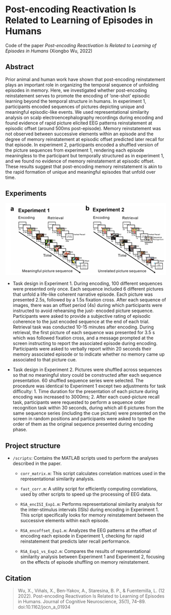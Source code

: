 # Post-encoding Reactivation Is Related to Learning of Episodes in Humans

Code of the paper *Post-encoding Reactivation Is Related to Learning of Episodes in Humans* (Xiongbo Wu, 2022)


## Abstract

Prior animal and human work have shown that post-encoding reinstatement plays an
important role in organizing the temporal sequence of unfolding episodes in memory. Here,
we investigated whether post-encoding reinstatement serves to promote the encoding of
‘one-shot’ episodic learning beyond the temporal structure in humans. In experiment 1,
participants encoded sequences of pictures depicting unique and meaningful episodic-like
events. We used representational similarity analysis on scalp electroencephalography
recordings during encoding and found evidence of rapid picture elicited EEG patterns
reinstatement at episodic offset (around 500ms post-episode). Memory reinstatement was
not observed between successive elements within an episode and the degree of memory
reinstatement at episodic offset predicted later recall for that episode. In experiment 2,
participants encoded a shuffled version of the picture sequences from experiment 1,
rendering each episode meaningless to the participant but temporally structured as in
experiment 1, and we found no evidence of memory reinstatement at episodic offset. These
results suggest that post-encoding memory reinstatement is akin to the rapid formation of
unique and meaningful episodes that unfold over time.

## Experiments

![Figure1](./docs/figure1.png)


- Task design in Experiment 1. During encoding, 100 different sequences were presented only once. Each sequence included 6 different pictures that unfold a life-like coherent narrative episode. Each picture was presented 2.5s, followed by a 1.5s fixation cross. After each sequence of images, there was an offset period (4s) during which participants were instructed to avoid rehearsing the just- encoded picture sequence. Participants were asked to provide a subjective rating of episodic coherence to the just encoded sequence at the end of each trial. Retrieval task was conducted 10-15 minutes after encoding. During retrieval, the first picture of each sequence was presented for 3.5 s which was followed fixation cross, and a message prompted at the screen instructing to report the associated episode during encoding. Participants were asked to verbally report within 20 seconds their memory associated episode or to indicate whether no memory came up associated to that picture cue. 

- Task design in Experiment 2. Pictures were shuffled across sequences so that no meaningful story could be constructed after each sequence presentation. 60 shuffled sequence series were selected. The procedure was identical to Experiment 1 except two adjustments for task difficulty: 1. Time duration for the presentation of each picture during encoding was increased to 3000ms; 2. After each cued-picture recall task, participants were requested to perform a sequence order recognition task within 30 seconds, during which all 6 pictures from the same sequence series (including the cue picture) were presented on the screen in random positions and participants were asked to type the order of them as the original sequence presented during encoding phase.


## Project structure

- `/scripts`: Contains the MATLAB scripts used to perform the analyses described in the paper.

  - `corr_matrix.m`: This script calculates correlation matrices used in the representational similarity analysis.
    
  - `fast_corr.m`: A utility script for efficiently computing correlations, used by other scripts to speed up the processing of EEG data.
  
  - `RSA_encISI_Exp1.m`: Performs representational similarity analysis for the inter-stimulus intervals (ISIs) during encoding in Experiment 1. This script specifically looks for memory reinstatement between the successive elements within each episode.
  
  - `RSA_encoffset_Exp1.m`: Analyzes the EEG patterns at the offset of encoding each episode in Experiment 1, checking for rapid reinstatement that predicts later recall performance.
  
  - `RSA_Exp1_vs_Exp2.m`: Compares the results of representational similarity analysis between Experiment 1 and Experiment 2, focusing on the effects of episode shuffling on memory reinstatement.



## Citation

> Wu, X., Viñals, X., Ben-Yakov, A., Staresina, B. P., & Fuentemilla, L. (12 2022). Post-encoding Reactivation Is Related to Learning of Episodes in Humans. Journal of Cognitive Neuroscience, 35(1), 74–89. doi:10.1162/jocn_a_01934
